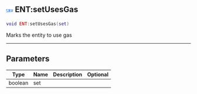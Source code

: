 ## ![server](.gitbook/assets/server.png) ENT:setUsesGas


```lua
void ENT:setUsesGas(set)
```

Marks the entity to use gas


------
## Parameters

| Type   | Name | Description              | Optional |
| ------ | ---- | ------------------------ | -------: |
| boolean | set |  |  |


